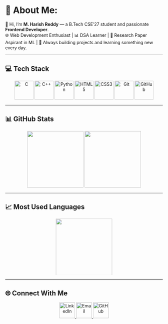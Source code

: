 # 💫 About Me:
👋 Hi, I’m **M. Harish Reddy** — a B.Tech CSE’27 student and passionate **Frontend Developer**.  
🌐 Web Development Enthusiast | 📊 DSA Learner | 📄 Research Paper Aspirant in ML | 🚀 Always building projects and learning something new every day.  

---

## 💻 Tech Stack
<p align="center">
  <img src="https://cdn.jsdelivr.net/gh/devicons/devicon/icons/c/c-original.svg" height="60" alt="C" />
  <img src="https://cdn.jsdelivr.net/gh/devicons/devicon/icons/cplusplus/cplusplus-original.svg" height="60" alt="C++" />
  <img src="https://cdn.jsdelivr.net/gh/devicons/devicon/icons/python/python-original.svg" height="60" alt="Python" />
  <img src="https://cdn.jsdelivr.net/gh/devicons/devicon/icons/html5/html5-original.svg" height="60" alt="HTML5" />
  <img src="https://cdn.jsdelivr.net/gh/devicons/devicon/icons/css3/css3-original.svg" height="60" alt="CSS3" />
  <img src="https://cdn.jsdelivr.net/gh/devicons/devicon/icons/git/git-original.svg" height="60" alt="Git" />
  <img src="https://cdn.jsdelivr.net/gh/devicons/devicon/icons/github/github-original.svg" height="60" alt="GitHub" />
</p>

---

## 📊 GitHub Stats
<p align="center">
  <img src="https://github-readme-stats.vercel.app/api?username=harishreddy-bobby&theme=radical&hide_border=false&include_all_commits=true&count_private=true" height="180" />
  <img src="https://github-readme-streak-stats.herokuapp.com/?user=harishreddy-bobby&theme=radical&hide_border=false" height="180" />
</p>

---

## 📈 Most Used Languages
<p align="center">
  <img src="https://github-readme-stats.vercel.app/api/top-langs/?username=harishreddy-bobby&theme=radical&hide_border=false&layout=compact" height="180" />
</p>

---

## 🌐 Connect With Me
<p align="center">
  <a href="https://www.linkedin.com/in/harishreddy995/" target="_blank">
    <img src="https://cdn.jsdelivr.net/gh/devicons/devicon/icons/linkedin/linkedin-original.svg" height="50" alt="LinkedIn" />
  </a>
  <a href="mailto:mharishreddy995@gmail.com" target="_blank">
    <img src="https://upload.wikimedia.org/wikipedia/commons/4/4e/Gmail_Icon.png" height="50" alt="Email" />
  </a>
  <a href="https://github.com/harishreddy-bobby" target="_blank">
    <img src="https://cdn.jsdelivr.net/gh/devicons/devicon/icons/github/github-original.svg" height="50" alt="GitHub" />
  </a>
</p>
